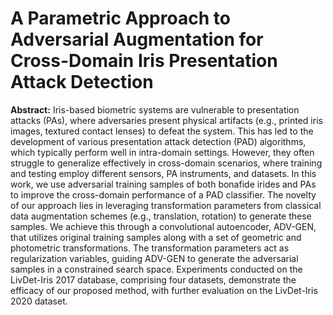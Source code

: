 # A Parametric Approach to Adversarial Augmentation for Cross-Domain Iris Presentation Attack Detection
<b>Abstract:</b> Iris-based biometric systems are vulnerable to presentation attacks (PAs), where adversaries present physical artifacts (e.g., printed iris images, textured contact lenses) to defeat the system. This has led to the development of various presentation attack detection (PAD) algorithms, which typically perform well in intra-domain settings. However, they often struggle to generalize effectively in cross-domain scenarios, where training and testing employ different sensors, PA instruments, and datasets. In this work, we use adversarial training samples of both bonafide irides and PAs to improve the cross-domain performance of a PAD classifier. The novelty of our approach lies in leveraging transformation parameters from classical data augmentation schemes (e.g., translation, rotation) to generate these samples. We achieve this through a convolutional autoencoder, ADV-GEN, that utilizes original training samples along with a set of geometric and photometric transformations. The transformation parameters act as regularization variables, guiding ADV-GEN to generate the adversarial samples in a constrained search space. Experiments conducted on the LivDet-Iris 2017 database, comprising four datasets, demonstrate the efficacy of our proposed method, with further evaluation on the LivDet-Iris 2020 dataset.
